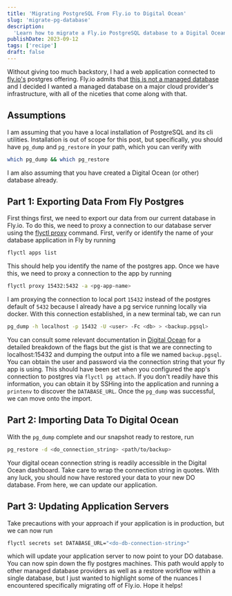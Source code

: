 ```yaml
---
title: 'Migrating PostgreSQL From Fly.io to Digital Ocean'
slug: 'migrate-pg-database'
description:
  'Learn how to migrate a Fly.io PostgreSQL database to a Digital Ocean PostgreSQL Managed Database.'
publishDate: 2023-09-12
tags: ['recipe']
draft: false
---
```


Without giving too much backstory, I had a web application connected to [fly.io's](https://fly.io/)
postgres offering. Fly.io admits that
[this is not a managed database](https://fly.io/docs/postgres/getting-started/what-you-should-know/)
and I decided I wanted a managed database on a major cloud provider's infrastructure, with all of
the niceties that come along with that.

## Assumptions

I am assuming that you have a local installation of PostgreSQL and its cli utilities. Installation
is out of scope for this post, but specifically, you should have `pg_dump` and `pg_restore` in your
path, which you can verify with

```bash
which pg_dump && which pg_restore
```

I am also assuming that you have created a Digital Ocean (or other) database already.

## Part 1: Exporting Data From Fly Postgres

First things first, we need to export our data from our current database in Fly.io. To do this, we
need to proxy a connection to our database server using the
[flyctl proxy](https://fly.io/docs/flyctl/proxy/) command. First, verify or identify the name of
your database application in Fly by running

```bash
flyctl apps list
```

This should help you identify the name of the postgres app. Once we have this, we need to proxy a
connection to the app by running

```bash
flyctl proxy 15432:5432 -a <pg-app-name>
```

I am proxying the connection to local port `15432` instead of the postgres default of `5432` because
I already have a pg service running locally via docker. With this connection established, in a new
terminal tab, we can run

```bash
pg_dump -h localhost -p 15432 -U <user> -Fc <db> > <backup.pgsql>
```

You can consult some relevant documentation in
[Digital Ocean](https://docs.digitalocean.com/products/databases/postgresql/how-to/import-databases/)
for a detailed breakdown of the flags but the gist is that we are connecting to localhost:15432 and
dumping the output into a file we named `backup.pgsql`. You can obtain the user and password via the
connection string that your fly app is using. This should have been set when you configured the
app's connection to postgres via `flyctl pg attach`. If you don't readily have this information, you
can obtain it by SSHing into the application and running a `printenv` to discover the
`DATABASE_URL`. Once the `pg_dump` was successful, we can move onto the import.

## Part 2: Importing Data To Digital Ocean

With the `pg_dump` complete and our snapshot ready to restore, run

```bash
pg_restore -d <do_connection_string> <path/to/backup>
```

Your digital ocean connection string is readily accessible in the Digital Ocean dashboard. Take care
to wrap the connection string in quotes. With any luck, you should now have restored your data to
your new DO database. From here, we can update our application.

## Part 3: Updating Application Servers

Take precautions with your approach if your application is in production, but we can now run

```bash
flyctl secrets set DATABASE_URL="<do-db-connection-string>"
```

which will update your application server to now point to your DO database. You can now spin down
the fly postgres machines. This path would apply to other managed database providers as well as a
restore workflow within a single database, but I just wanted to highlight some of the nuances I
encountered specifically migrating off of Fly.io. Hope it helps!
